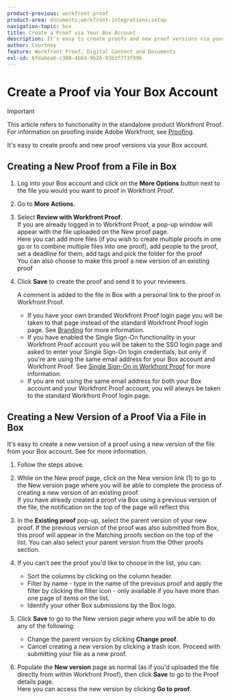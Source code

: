 ```yaml
---
product-previous: workfront-proof
product-area: documents;workfront-integrations;setup
navigation-topic: box
title: Create a Proof via Your Box Account
description: It's easy to create proofs and new proof versions via your Box account.
author: Courtney
feature: Workfront Proof, Digital Content and Documents
exl-id: 6fdabea6-c380-4b64-9b26-93b3f773f996
---
```

# Create a Proof via Your Box Account

>[!IMPORTANT]
>
>This article refers to functionality in the standalone product Workfront Proof. For information on proofing inside Adobe Workfront, see [Proofing](../../../review-and-approve-work/proofing/proofing.md).

It's easy to create proofs and new proof versions via your Box account.

## Creating a New Proof from a File in Box

1. Log into your Box account and click on the **More Options** button next to the file you would you want to proof in Workfront Proof.
1. Go to **More Actions**.
1. Select **Review with Workfront Proof**.  
   If you are already logged in to Workfront Proof, a pop-up window will appear with the file uploaded on the&nbsp;New proof page.  
   Here you can add more files (if you wish to create multiple proofs in one go or to combine multiple files into one proof), add people to the proof, set a deadline for them, add tags and pick the folder for the proof  
   You can also choose to make this proof a new version of an existing proof

1. Click **Save**&nbsp;to create the proof and send it to your reviewers.  

   A comment is added to the file in Box with a personal link to the proof in Workfront Proof.

   * If you have your own branded Workfront Proof login page you will be taken to that page instead of the standard Workfront Proof login page. See [Branding](https://support.workfront.com/hc/en-us/sections/115000921208-Branding) for more information. 
   * If you have enabled the Single Sign-On functionality in your Workfront Proof account you will be taken to the SSO login page and asked to enter your Single Sign-On login credentials, but only if you're are using the same email address for your Box account and Workfront Proof. See [Single Sign-On in Workfront Proof](../../../workfront-proof/wp-acct-admin/managing-security/single-sign-on-overview.md) for more information. 
   * If you are not using the same email address for both your Box account and your Workfront Proof account, you will always be taken to the standard Workfront Proof login page.

## Creating a New Version of a Proof Via a File in Box

It's easy to create a new version&nbsp;of a proof using a new version of the file from your Box account. See for more information.

1. Follow the steps above.
1. While on the New proof page, click on the New version link (1) to go to the New version page where you will be able to complete the process of creating a new version of an existing proof.  
   If you have already created a proof via Box using a previous version of the file, the notification on the top of the page will reflect this
1. In the **Existing proof** pop-up, select the parent version of your new proof. If the previous version of the proof was also submitted from Box, this proof will appear in the Matching proofs section on the top of the list. You can also select your parent version from the Other proofs section.&nbsp;
1. If you can't see the proof you'd like to choose in the list, you can:

   * Sort the columns by clicking on the column header.
   * Filter by name - type in the name of the previous proof and apply the filter by clicking the filter icon - only available if you have more than one page of items on the list.
   * Identify your other Box submissions by the Box logo.

1. Click **Save** to go to&nbsp;the New version page where you will be able to do any of the following:

   * Change the parent version by clicking **Change proof**.
   * Cancel creating a new version by clicking a trash icon. Proceed with submitting your file as a new proof.

1. Populate the **New version** page as normal (as if you'd uploaded the file directly from within Workfront Proof), then click **Save** to go&nbsp;to the Proof details page.  
   Here you can access the new version by clicking **Go to proof**.

